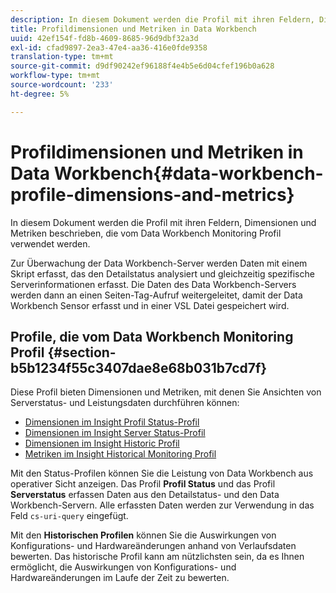 ```yaml
---
description: In diesem Dokument werden die Profil mit ihren Feldern, Dimensionen und Metriken beschrieben, die vom Data Workbench Monitoring Profil verwendet werden.
title: Profildimensionen und Metriken in Data Workbench
uuid: 42ef154f-fd8b-4609-8685-96d9dbf32a3d
exl-id: cfad9897-2ea3-47e4-aa36-416e0fde9358
translation-type: tm+mt
source-git-commit: d9df90242ef96188f4e4b5e6d04cfef196b0a628
workflow-type: tm+mt
source-wordcount: '233'
ht-degree: 5%

---
```


# Profildimensionen und Metriken in Data Workbench{#data-workbench-profile-dimensions-and-metrics}

In diesem Dokument werden die Profil mit ihren Feldern, Dimensionen und Metriken beschrieben, die vom Data Workbench Monitoring Profil verwendet werden.

Zur Überwachung der Data Workbench-Server werden Daten mit einem Skript erfasst, das den Detailstatus analysiert und gleichzeitig spezifische Serverinformationen erfasst. Die Daten des Data Workbench-Servers werden dann an einen Seiten-Tag-Aufruf weitergeleitet, damit der Data Workbench Sensor erfasst und in einer VSL Datei gespeichert wird.

## Profile, die vom Data Workbench Monitoring Profil {#section-b5b1234f55c3407dae8e68b031b7cd7f}

Diese Profil bieten Dimensionen und Metriken, mit denen Sie Ansichten von Serverstatus- und Leistungsdaten durchführen können:

* [Dimensionen im Insight Profil Status-Profil](../../../home/monitoring-installation/monitoring-appendix/monitoring-profile-status.md#concept-d4cd7da41c8a42bab4aea25418264e64)
* [Dimensionen im Insight Server Status-Profil](../../../home/monitoring-installation/monitoring-appendix/monitoring-servers-profile.md#concept-8cbeb91e99bc42e2b52b22d551423f8a)
* [Dimensionen im Insight Historic Profil](../../../home/monitoring-installation/monitoring-appendix/monitoring-historical.md#concept-a42837c9c9274f83ad5bc5a6720f02b0)
* [Metriken im Insight Historical Monitoring Profil](../../../home/monitoring-installation/monitoring-appendix/monitoring-hist-metrics.md#concept-8fece88b1f014637bbc7c8372ee93203)

Mit den Status-Profilen können Sie die Leistung von Data Workbench aus operativer Sicht anzeigen. Das Profil **Profil Status** und das Profil **Serverstatus** erfassen Daten aus den Detailstatus- und den Data Workbench-Servern. Alle erfassten Daten werden zur Verwendung in das Feld `cs-uri-query` eingefügt.

Mit den **Historischen Profilen** können Sie die Auswirkungen von Konfigurations- und Hardwareänderungen anhand von Verlaufsdaten bewerten. Das historische Profil kann am nützlichsten sein, da es Ihnen ermöglicht, die Auswirkungen von Konfigurations- und Hardwareänderungen im Laufe der Zeit zu bewerten.
